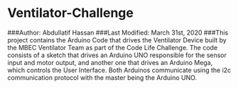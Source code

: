 # Ventilator-Challenge
###Author: Abdullatif Hassan
###Last Modified: March 31st, 2020
###This project contains the Arduino Code that drives the Ventilator Device built by the MBEC Ventilator Team as part of the Code Life Challenge. The code consists of a sketch that drives an Arduino UNO responsible for the sensor input and motor output, and another one that drives an Arduino Mega, which controls the User Interface. Both Arduinos communicate using the i2c communication protocol with the master being the Arduino UNO. 
